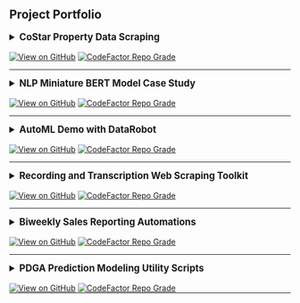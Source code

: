 <section style="overflow: auto; height: calc(100vh * 0.7);">
<h2>Project Portfolio</h2>

<details><summary style="font-size: 120%;"><b>CoStar Property Data Scraping</b></summary>
<p>
<br>
This project sought to collect over forty attributes for more than 850 competitor multi-family apartment home properties from the <a href="https://www.costar.com/">CoStar property research platform</a>. The program achieved data collection, cleansing, and injection into storage in less than eight minutes start to finish. CoStar recently updated the service's <a href="https://www.costar.com/about/terms-conditions">Terms of Use</a> to explicitly prohibit the web scraping techniques and reverse-engineering of the CoStar product utilized in this program. I ultimately led the project in an alternate direction to acquire similar data while keeping the business in compliance with CoStar's Terms of Use, and have shared the original program as proof of work.
</p>
</details>
<br>
<a href="https://github.com/ryanmburns93/CoStar_Property_Data_Scraping"><img src="https://img.shields.io/badge/GitHub-View_on_GitHub-blue?logo=GitHub" alt="View on GitHub"></a>
<a href="https://www.codefactor.io/repository/github/ryanmburns93/CoStar_Property_Data_Scraping"><img src="https://www.codefactor.io/repository/github/ryanmburns93/CoStar_Property_Data_Scraping/badge" alt="CodeFactor Repo Grade" /></a>

<hr>

<details><summary style="font-size: 120%;"><b>NLP Miniature BERT Model Case Study</b></summary>
<p>
<br>
This project is a case study on developing NLP applications in a low-resource corporate environment operating a client-centric, service-based business model. I pretrained miniature BERT masked language models on domain-adapted vocabulary sourced from client-facing research documents. I demonstrated light improvements in model performance over baseline when finetuned to categorize client consultation requests by topic.
</p>
</details>
<br>
<a href="https://github.com/ryanmburns93/NLP_Case_Study"><img src="https://img.shields.io/badge/GitHub-View_on_GitHub-blue?logo=GitHub" alt="View on GitHub"></a>
<a href="https://www.codefactor.io/repository/github/ryanmburns93/nlp_case_study"><img src="https://www.codefactor.io/repository/github/ryanmburns93/nlp_case_study/badge" alt="CodeFactor Repo Grade" /></a>

<hr>

<details><summary style="font-size: 120%;"><b>AutoML Demo with DataRobot</b></summary>
<p>
<br>
I created a tutorial and video demonstration of the automatic machine learning (AutoML) tool DataRobot. The tutorial provides a simple demonstration of DataRobot integration into a project applying sentiment analysis to daily chatbot message data to rank order prospect follow-up outreach conducted the following day. The final application can be viewed in the separate <a href="https://github.com/ryanmburns93/Prospect_Ranked_Followup_App">Prospect Ranked Follow-up Application</a> repository.
</p>
</details>
<br>
<a href="https://github.com/ryanmburns93/DataRobot_Demo"><img src="https://img.shields.io/badge/GitHub-View_on_GitHub-blue?logo=GitHub" alt="View on GitHub"></a>
<a href="https://www.codefactor.io/repository/github/ryanmburns93/datarobot_demo"><img src="https://www.codefactor.io/repository/github/ryanmburns93/datarobot_demo/badge" alt="CodeFactor Repo Grade" /></a>

<hr>

<details><summary style="font-size: 120%;"><b>Recording and Transcription Web Scraping Toolkit</b></summary>
<p>
<br>
I developed this toolkit to automate the collection of video recordings, recording metadata, and transcripts from a variety of different video conference, video hosting, and transcription service platforms. I personally utilized the tools during my four years working in client relationship management remotely supporting a territory containing hundreds of clients.
</p>
</details>
<br>
<a href="https://github.com/ryanmburns93/web_scraping_tools"><img src="https://img.shields.io/badge/GitHub-View_on_GitHub-blue?logo=GitHub" alt="View on GitHub"></a>
<a href="https://www.codefactor.io/repository/github/ryanmburns93/web_scraping_tools"><img src="https://www.codefactor.io/repository/github/ryanmburns93/web_scraping_tools/badge" alt="CodeFactor Repo Grade" /></a>

<hr>

<details><summary style="font-size: 120%;"><b>Biweekly Sales Reporting Automations</b></summary>
<p>
<br>
I am the lucky fiancé to the owner of <a href="https://www.thebeverlycollective.co/">The Beverly Collective</a>, and I built this program to reduce the manual workload of sending out biweekly sales reports emails to the 20+ artists and makers vending through the collective. I completed coding this program in less than 5 hours and reduced the hourly workload from 10 hours per month to only 2 hours focused on email validation, payment processing, and vendor support each month. I successfully leveraged the Gmail API to gather user permissions and create email drafts within the user email and consumed Excel files into the Python-based program using the OpenPyxl library.
</p>
</details>
<br>
<a href="https://github.com/ryanmburns93/Sales_Reporting_Automation"><img src="https://img.shields.io/badge/GitHub-View_on_GitHub-blue?logo=GitHub" alt="View on GitHub"></a>
<a href="https://www.codefactor.io/repository/github/ryanmburns93/sales_reporting_automation"><img src="https://www.codefactor.io/repository/github/ryanmburns93/sales_reporting_automation/badge" alt="CodeFactor Repo Grade" /></a>

<hr>

<details><summary style="font-size: 120%;"><b>PDGA Prediction Modeling Utility Scripts</b></summary>
<p>
<br>
I co-authored a blog series hosted on Ultiworld Disc Golf predicting disc golf player performance at elite series events. I contributed player performance web scraping and GIS data collection capabilities, cleaned and preprocessed data, and edited post content. The scripts hosted in this repository demonstrate some of the larger data collection efforts feeding parts of the model. This was my first time ever using Python, and I am in the process of revisiting the files to spruce up the content. 

The blog posts are available on the <a href="https://discgolf.ultiworld.com/author/rburns/">Ultiworld Disc Golf website</a>.
</p>
</details>
<br>
<a href="https://github.com/ryanmburns93/pdga_predictions_ml_scraping"><img src="https://img.shields.io/badge/GitHub-View_on_GitHub-blue?logo=GitHub" alt="View on GitHub"></a>
<a href="https://www.codefactor.io/repository/github/ryanmburns93/pdga_predictions_ml_scraping"><img src="https://www.codefactor.io/repository/github/ryanmburns93/pdga_predictions_ml_scraping/badge" alt="CodeFactor Repo Grade" /></a>
<hr style="margin: 0 0 0px;">
</section>
